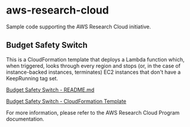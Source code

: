 # aws-research-cloud
Sample code supporting the AWS Research Cloud initiative.

## Budget Safety Switch
This is a CloudFormation template that deploys a Lambda function which, when triggered, looks through every region and stops (or, in the case of instance-backed instances, terminates) EC2 instances that don't have a KeepRunning tag set.

[Budget Safety Switch - README.md](budget-safety-switch/README.md)

[Budget Safety Switch - CloudFormation Template](budget-safety-switch/budget-safety-switch.yaml)

For more information, please refer to the AWS Research Cloud Program documentation.
